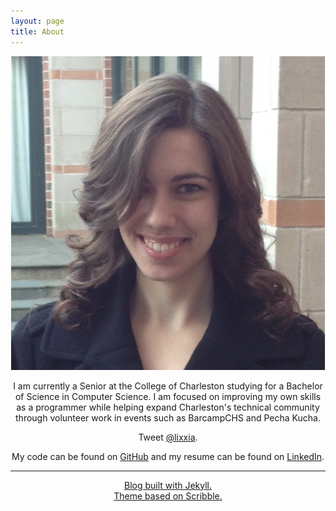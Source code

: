 ```yaml
---
layout: page
title: About
---
```

<center>
<img src="/images/me.png" class="circleimg">
<p>
I am currently a Senior at the College of Charleston studying for a Bachelor of Science in Computer Science. I am focused on improving my own skills as a programmer while helping expand Charleston's technical community through volunteer work in events such as BarcampCHS and Pecha Kucha.

Tweet [@lixxia](http://twitter.com/lixxia).

My code can be found on [GitHub](http://github.com/Lixxia) and my resume can be found on [LinkedIn](http://linkedin.com/in/lixxia).

---

<a href="http://jekyllrb.com/" class="muted">Blog built with Jekyll.</a>
<br>
<a href="http://github.com/muan/scribble" class="muted">Theme based on Scribble.</a>
</center>


